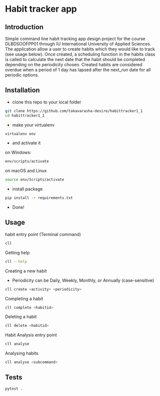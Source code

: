 # Habit tracker app
## Introduction
Simple command line habit tracking app design project for the
course  DLBDSOOFPP01 through IU International University of
Applied Sciences.
The application allow a user to create habits which they would
like to track (see usage below). Once created, a scheduling function
in the habits class is called to calculate the next date that the
 habit should be completed depending on the periodicity chosen.
Created habits are considered overdue when a period of 1 day
has lapsed after the next_run date for all periodic options.

## Installation
* clone this repo to your local folder
```bash
git clone https://github.com/takavarasha-desire/habittracker1_1
cd habittracker1_1
```
* make your virtualenv
```bash
virtualenv env
```
* and activate it

on Windows:
```bash
env/scripts/activate
```
on macOS and Linux
```bash
source env/Scripts/activate
```
* install package 
```bash
pip install -r requirements.txt
```
* Done!

## Usage
habit entry point (Terminal command)
``` bash
cll
```
Getting help
```bash
cll --help
```
Creating a new habit
* Periodicity can be Daily, Weekly, Monthly, or Annually (case-sensitive)
```bash
cll create <activity> <periodicity>
```
Completing a habit
```bash
cll complete <habitid>
```
Deleting a habit
```bash
cll delete <habitid>
```
Habit Analysis entry point
```bash
cll analyse
```
Analysing habits
```bash
cll analyse <subcommand>
```
## Tests
```bash
pytest .
```

